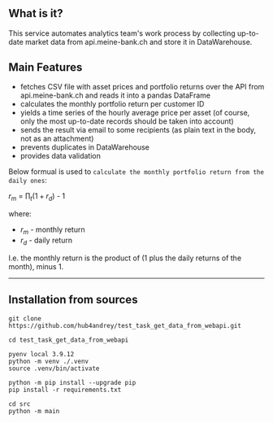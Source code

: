 # 

## What is it?

This service automates analytics team's work process by collecting up-to-date market data from api.meine-bank.ch and store it in DataWarehouse.

## Main Features

- fetches CSV file with asset prices and portfolio returns over the API from api.meine-bank.ch and reads it into a pandas DataFrame
- calculates the monthly portfolio return per customer ID
- yields a time series of the hourly average price per asset (of course, only the most up-to-date records should be taken into account)
- sends the result via email to some recipients (as plain text in the body, not as an attachment)
- prevents duplicates in DataWarehouse
- provides data validation

Below formual is used to `calculate the monthly portfolio return from the daily ones`:

$r_m$ = $\prod_t (1 + r_d)$ - 1

where:
- $r_m$ - monthly return
- $r_d$ - daily return

I.e. the monthly return is the product of (1 plus the daily returns of the month), minus 1.


---

## Installation from sources

    git clone https://github.com/hub4andrey/test_task_get_data_from_webapi.git

    cd test_task_get_data_from_webapi

    pyenv local 3.9.12
    python -m venv ./.venv
    source .venv/bin/activate

    python -m pip install --upgrade pip
    pip install -r requirements.txt

    cd src
    python -m main